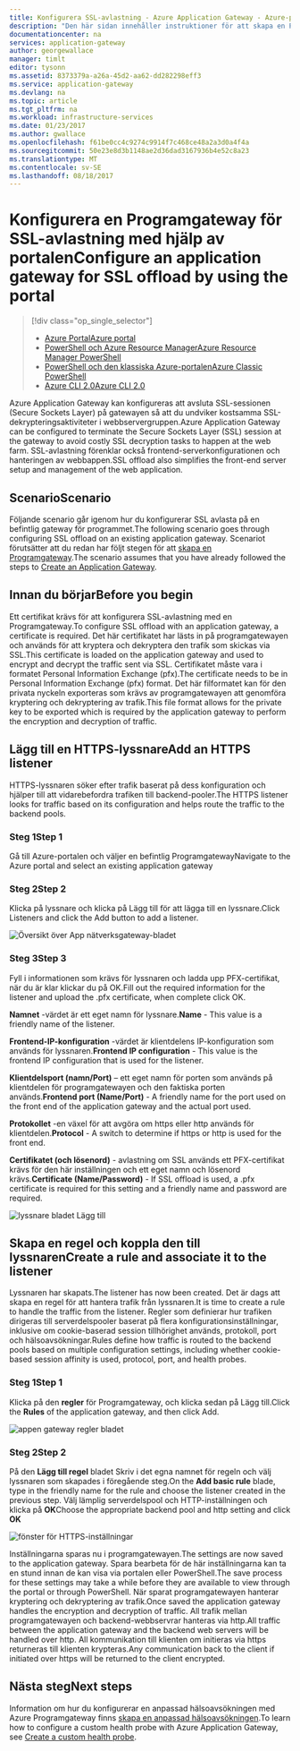 ```yaml
---
title: Konfigurera SSL-avlastning - Azure Application Gateway - Azure-portalen | Microsoft Docs
description: "Den här sidan innehåller instruktioner för att skapa en Programgateway med SSL-avlastning med hjälp av portalen"
documentationcenter: na
services: application-gateway
author: georgewallace
manager: timlt
editor: tysonn
ms.assetid: 8373379a-a26a-45d2-aa62-dd282298eff3
ms.service: application-gateway
ms.devlang: na
ms.topic: article
ms.tgt_pltfrm: na
ms.workload: infrastructure-services
ms.date: 01/23/2017
ms.author: gwallace
ms.openlocfilehash: f61be0cc4c9274c9914f7c468ce48a2a3d0a4f4a
ms.sourcegitcommit: 50e23e8d3b1148ae2d36dad3167936b4e52c8a23
ms.translationtype: MT
ms.contentlocale: sv-SE
ms.lasthandoff: 08/18/2017
---
```

# <a name="configure-an-application-gateway-for-ssl-offload-by-using-the-portal"></a><span data-ttu-id="bc713-103">Konfigurera en Programgateway för SSL-avlastning med hjälp av portalen</span><span class="sxs-lookup"><span data-stu-id="bc713-103">Configure an application gateway for SSL offload by using the portal</span></span>

> [!div class="op_single_selector"]
> * [<span data-ttu-id="bc713-104">Azure Portal</span><span class="sxs-lookup"><span data-stu-id="bc713-104">Azure portal</span></span>](application-gateway-ssl-portal.md)
> * [<span data-ttu-id="bc713-105">PowerShell och Azure Resource Manager</span><span class="sxs-lookup"><span data-stu-id="bc713-105">Azure Resource Manager PowerShell</span></span>](application-gateway-ssl-arm.md)
> * [<span data-ttu-id="bc713-106">PowerShell och den klassiska Azure-portalen</span><span class="sxs-lookup"><span data-stu-id="bc713-106">Azure Classic PowerShell</span></span>](application-gateway-ssl.md)
> * [<span data-ttu-id="bc713-107">Azure CLI 2.0</span><span class="sxs-lookup"><span data-stu-id="bc713-107">Azure CLI 2.0</span></span>](application-gateway-ssl-cli.md)

<span data-ttu-id="bc713-108">Azure Application Gateway kan konfigureras att avsluta SSL-sessionen (Secure Sockets Layer) på gatewayen så att du undviker kostsamma SSL-dekrypteringsaktiviteter i webbservergruppen.</span><span class="sxs-lookup"><span data-stu-id="bc713-108">Azure Application Gateway can be configured to terminate the Secure Sockets Layer (SSL) session at the gateway to avoid costly SSL decryption tasks to happen at the web farm.</span></span> <span data-ttu-id="bc713-109">SSL-avlastning förenklar också frontend-serverkonfigurationen och hanteringen av webbappen.</span><span class="sxs-lookup"><span data-stu-id="bc713-109">SSL offload also simplifies the front-end server setup and management of the web application.</span></span>

## <a name="scenario"></a><span data-ttu-id="bc713-110">Scenario</span><span class="sxs-lookup"><span data-stu-id="bc713-110">Scenario</span></span>

<span data-ttu-id="bc713-111">Följande scenario går igenom hur du konfigurerar SSL avlasta på en befintlig gateway för programmet.</span><span class="sxs-lookup"><span data-stu-id="bc713-111">The following scenario goes through configuring SSL offload on an existing application gateway.</span></span> <span data-ttu-id="bc713-112">Scenariot förutsätter att du redan har följt stegen för att [skapa en Programgateway](application-gateway-create-gateway-portal.md).</span><span class="sxs-lookup"><span data-stu-id="bc713-112">The scenario assumes that you have already followed the steps to [Create an Application Gateway](application-gateway-create-gateway-portal.md).</span></span>

## <a name="before-you-begin"></a><span data-ttu-id="bc713-113">Innan du börjar</span><span class="sxs-lookup"><span data-stu-id="bc713-113">Before you begin</span></span>

<span data-ttu-id="bc713-114">Ett certifikat krävs för att konfigurera SSL-avlastning med en Programgateway.</span><span class="sxs-lookup"><span data-stu-id="bc713-114">To configure SSL offload with an application gateway, a certificate is required.</span></span> <span data-ttu-id="bc713-115">Det här certifikatet har lästs in på programgatewayen och används för att kryptera och dekryptera den trafik som skickas via SSL.</span><span class="sxs-lookup"><span data-stu-id="bc713-115">This certificate is loaded on the application gateway and used to encrypt and decrypt the traffic sent via SSL.</span></span> <span data-ttu-id="bc713-116">Certifikatet måste vara i formatet Personal Information Exchange (pfx).</span><span class="sxs-lookup"><span data-stu-id="bc713-116">The certificate needs to be in Personal Information Exchange (pfx) format.</span></span> <span data-ttu-id="bc713-117">Det här filformatet kan för den privata nyckeln exporteras som krävs av programgatewayen att genomföra kryptering och dekryptering av trafik.</span><span class="sxs-lookup"><span data-stu-id="bc713-117">This file format allows for the private key to be exported which is required by the application gateway to perform the encryption and decryption of traffic.</span></span>

## <a name="add-an-https-listener"></a><span data-ttu-id="bc713-118">Lägg till en HTTPS-lyssnare</span><span class="sxs-lookup"><span data-stu-id="bc713-118">Add an HTTPS listener</span></span>

<span data-ttu-id="bc713-119">HTTPS-lyssnaren söker efter trafik baserat på dess konfiguration och hjälper till att vidarebefordra trafiken till backend-pooler.</span><span class="sxs-lookup"><span data-stu-id="bc713-119">The HTTPS listener looks for traffic based on its configuration and helps route the traffic to the backend pools.</span></span>

### <a name="step-1"></a><span data-ttu-id="bc713-120">Steg 1</span><span class="sxs-lookup"><span data-stu-id="bc713-120">Step 1</span></span>

<span data-ttu-id="bc713-121">Gå till Azure-portalen och väljer en befintlig Programgateway</span><span class="sxs-lookup"><span data-stu-id="bc713-121">Navigate to the Azure portal and select an existing application gateway</span></span>

### <a name="step-2"></a><span data-ttu-id="bc713-122">Steg 2</span><span class="sxs-lookup"><span data-stu-id="bc713-122">Step 2</span></span>

<span data-ttu-id="bc713-123">Klicka på lyssnare och klicka på Lägg till för att lägga till en lyssnare.</span><span class="sxs-lookup"><span data-stu-id="bc713-123">Click Listeners and click the Add button to add a listener.</span></span>

![Översikt över App nätverksgateway-bladet][1]

### <a name="step-3"></a><span data-ttu-id="bc713-125">Steg 3</span><span class="sxs-lookup"><span data-stu-id="bc713-125">Step 3</span></span>

<span data-ttu-id="bc713-126">Fyll i informationen som krävs för lyssnaren och ladda upp PFX-certifikat, när du är klar klickar du på OK.</span><span class="sxs-lookup"><span data-stu-id="bc713-126">Fill out the required information for the listener and upload the .pfx certificate, when complete click OK.</span></span>

<span data-ttu-id="bc713-127">**Namnet** -värdet är ett eget namn för lyssnare.</span><span class="sxs-lookup"><span data-stu-id="bc713-127">**Name** - This value is a friendly name of the listener.</span></span>

<span data-ttu-id="bc713-128">**Frontend-IP-konfiguration** -värdet är klientdelens IP-konfiguration som används för lyssnaren.</span><span class="sxs-lookup"><span data-stu-id="bc713-128">**Frontend IP configuration** - This value is the frontend IP configuration that is used for the listener.</span></span>

<span data-ttu-id="bc713-129">**Klientdelsport (namn/Port)** – ett eget namn för porten som används på klientdelen för programgatewayen och den faktiska porten används.</span><span class="sxs-lookup"><span data-stu-id="bc713-129">**Frontend port (Name/Port)** - A friendly name for the port used on the front end of the application gateway and the actual port used.</span></span>

<span data-ttu-id="bc713-130">**Protokollet** -en växel för att avgöra om https eller http används för klientdelen.</span><span class="sxs-lookup"><span data-stu-id="bc713-130">**Protocol** - A switch to determine if https or http is used for the front end.</span></span>

<span data-ttu-id="bc713-131">**Certifikatet (och lösenord)** - avlastning om SSL används ett PFX-certifikat krävs för den här inställningen och ett eget namn och lösenord krävs.</span><span class="sxs-lookup"><span data-stu-id="bc713-131">**Certificate (Name/Password)** - If SSL offload is used, a .pfx certificate is required for this setting and a friendly name and password are required.</span></span>

![lyssnare bladet Lägg till][2]

## <a name="create-a-rule-and-associate-it-to-the-listener"></a><span data-ttu-id="bc713-133">Skapa en regel och koppla den till lyssnaren</span><span class="sxs-lookup"><span data-stu-id="bc713-133">Create a rule and associate it to the listener</span></span>

<span data-ttu-id="bc713-134">Lyssnaren har skapats.</span><span class="sxs-lookup"><span data-stu-id="bc713-134">The listener has now been created.</span></span> <span data-ttu-id="bc713-135">Det är dags att skapa en regel för att hantera trafik från lyssnaren.</span><span class="sxs-lookup"><span data-stu-id="bc713-135">It is time to create a rule to handle the traffic from the listener.</span></span> <span data-ttu-id="bc713-136">Regler som definierar hur trafiken dirigeras till serverdelspooler baserat på flera konfigurationsinställningar, inklusive om cookie-baserad session tillhörighet används, protokoll, port och hälsoavsökningar.</span><span class="sxs-lookup"><span data-stu-id="bc713-136">Rules define how traffic is routed to the backend pools based on multiple configuration settings, including whether cookie-based session affinity is used, protocol, port, and health probes.</span></span>

### <a name="step-1"></a><span data-ttu-id="bc713-137">Steg 1</span><span class="sxs-lookup"><span data-stu-id="bc713-137">Step 1</span></span>

<span data-ttu-id="bc713-138">Klicka på den **regler** för Programgateway, och klicka sedan på Lägg till.</span><span class="sxs-lookup"><span data-stu-id="bc713-138">Click the **Rules** of the application gateway, and then click Add.</span></span>

![appen gateway regler bladet][3]

### <a name="step-2"></a><span data-ttu-id="bc713-140">Steg 2</span><span class="sxs-lookup"><span data-stu-id="bc713-140">Step 2</span></span>

<span data-ttu-id="bc713-141">På den **Lägg till regel** bladet Skriv i det egna namnet för regeln och välj lyssnaren som skapades i föregående steg.</span><span class="sxs-lookup"><span data-stu-id="bc713-141">On the **Add basic rule** blade, type in the friendly name for the rule and choose the listener created in the previous step.</span></span> <span data-ttu-id="bc713-142">Välj lämplig serverdelspool och HTTP-inställningen och klicka på **OK**</span><span class="sxs-lookup"><span data-stu-id="bc713-142">Choose the appropriate backend pool and http setting and click **OK**</span></span>

![fönster för HTTPS-inställningar][4]

<span data-ttu-id="bc713-144">Inställningarna sparas nu i programgatewayen.</span><span class="sxs-lookup"><span data-stu-id="bc713-144">The settings are now saved to the application gateway.</span></span> <span data-ttu-id="bc713-145">Spara bearbeta för de här inställningarna kan ta en stund innan de kan visa via portalen eller PowerShell.</span><span class="sxs-lookup"><span data-stu-id="bc713-145">The save process for these settings may take a while before they are available to view through the portal or through PowerShell.</span></span> <span data-ttu-id="bc713-146">När sparat programgatewayen hanterar kryptering och dekryptering av trafik.</span><span class="sxs-lookup"><span data-stu-id="bc713-146">Once saved the application gateway handles the encryption and decryption of traffic.</span></span> <span data-ttu-id="bc713-147">All trafik mellan programgatewayen och backend-webbservrar hanteras via http.</span><span class="sxs-lookup"><span data-stu-id="bc713-147">All traffic between the application gateway and the backend web servers will be handled over http.</span></span> <span data-ttu-id="bc713-148">All kommunikation till klienten om initieras via https returneras till klienten krypteras.</span><span class="sxs-lookup"><span data-stu-id="bc713-148">Any communication back to the client if initiated over https will be returned to the client encrypted.</span></span>

## <a name="next-steps"></a><span data-ttu-id="bc713-149">Nästa steg</span><span class="sxs-lookup"><span data-stu-id="bc713-149">Next steps</span></span>

<span data-ttu-id="bc713-150">Information om hur du konfigurerar en anpassad hälsoavsökningen med Azure Programgateway finns [skapa en anpassad hälsoavsökningen](application-gateway-create-gateway-portal.md).</span><span class="sxs-lookup"><span data-stu-id="bc713-150">To learn how to configure a custom health probe with Azure Application Gateway, see [Create a custom health probe](application-gateway-create-gateway-portal.md).</span></span>

[1]: ./media/application-gateway-ssl-portal/figure1.png
[2]: ./media/application-gateway-ssl-portal/figure2.png
[3]: ./media/application-gateway-ssl-portal/figure3.png
[4]: ./media/application-gateway-ssl-portal/figure4.png
